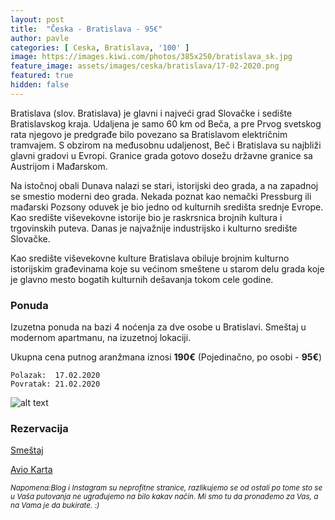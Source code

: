 ```yaml
---
layout: post
title:  "Česka - Bratislava - 95€"
author: pavle
categories: [ Ceska, Bratislava, '100' ]
image: https://images.kiwi.com/photos/385x250/bratislava_sk.jpg
feature_image: assets/images/ceska/bratislava/17-02-2020.png
featured: true
hidden: false
---
```


Bratislava (slov. Bratislava) je glavni i najveći grad Slovačke i sedište Bratislavskog kraja. Udaljena je samo 60 km od Beča, a pre Prvog svetskog rata njegovo je predgrađe bilo povezano sa Bratislavom električnim tramvajem. S obzirom na međusobnu udaljenost, Beč i Bratislava su najbliži glavni gradovi u Evropi. Granice grada gotovo dosežu državne granice sa Austrijom i Mađarskom.
<br>

Na istočnoj obali Dunava nalazi se stari, istorijski deo grada, a na zapadnoj se smestio moderni deo grada. Nekada poznat kao nemački Pressburg ili mađarski Pozsony oduvek je bio jedno od kulturnih središta srednje Evrope. Kao središte viševekovne istorije bio je raskrsnica brojnih kultura i trgovinskih puteva. Danas je najvažnije industrijsko i kulturno središte Slovačke.
<br>

Kao središte viševekovne kulture Bratislava obiluje brojnim kulturno istorijskim građevinama koje su većinom smeštene u starom delu grada koje je glavno mesto bogatih kulturnih dešavanja tokom cele godine.

### Ponuda
Izuzetna ponuda na bazi 4 noćenja za dve osobe u Bratislavi. Smeštaj u modernom apartmanu, na izuzetnoj lokaciji.

Ukupna cena putnog aranžmana iznosi **190€** (Pojedinačno, po osobi - **95€**)

```
Polazak:  17.02.2020
Povratak: 21.02.2020
```

![alt text](https://pix6.agoda.net/hotelImages/487/487973/487973_13110501010017321465.jpg?s=1024x768 "Bratislava smestaj")
### Rezervacija

<a class="btn btn-success" style="margin: 0 auto" href="https://www.agoda.com/partners/partnersearch.aspx?cid=1833963&hid=487973&currency=USD&checkin=2020-02-17&checkout=2020-02-21&NumberofAdults=2&NumberofChildren=0&Rooms=1&pcs=6" target="_blank"
 role="button">Smeštaj</a>

<a class="btn btn-primary" target="_blank" href="https://www.kiwi.com/deep?from=INI&to=BTS&departure=17-02-2020&return=21-02-2020&flightsId=238f1e03478500007ffcaca0_0%7C1e03238f47890000749d64f5_0&price=44&passengers=2&affilid=pavle93odyssey&lang=en&currency=EUR&booking_token=AxfbfT3_AWS1qHHp_5wkueiG8CUI937NtqW8Rnf_7yYc2s4q8bUdFpyf3RNbWQ6NxYpCjcPXsUg7AUwobM7atLsUnxyU415BHhq6gttirsJQE4_PCfeUHHtMf-SXZgKlNItNnD6WKA-Jmg0B2FmknjpXXiwfEB5RmVIWOVg0JklEN6LsyRxnxeqLxIP1H1qYPuUUk2NtGU88G6UG2p9d_WpcTjhr7ElnVdcvz44wokdbvbf6_sBCU70yrBwMEk2a91TIZ2caOc0PvSwByVrIFtRdm7c8Hs7WwwcgGPNjKn9UHuJrs-5DgoN1K1P340D-2O7Yk3yloRhTk9BBHgoDQSNttqykgD29nD8wL3r2JOScake73p6GIpgmwpxcU_Wo4x3U0cLOFKcdTYtgkSqbyEBDSMmPYrlX-batR5GN2QV7VMRDsHoVM1UMr-Rl3kL6Y7MiDvK3Z1AWXGdqZhG8OX6ILVaqMyoYLR8FUOKh0zwrh3xC43TfSlYV5S_D3HQesFjkfQhCGCP8Q84PBdheo3g7aSUeEnfCBNK87sub4p4k=" role="button">Avio Karta</a>

<sub>*Napomena:Blog i Instagram su neprofitne stranice, razlikujemo se od ostali po tome sto se u Vaša putovanja ne ugrađujemo na bilo kakav način. Mi smo tu da pronađemo za Vas, a na Vama je da bukirate. :)*</sub>
